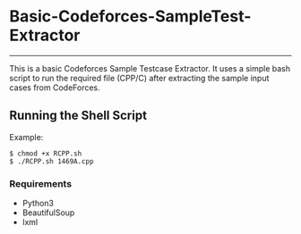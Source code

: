 # Basic-Codeforces-SampleTest-Extractor
---
This is a basic Codeforces Sample Testcase Extractor. It uses a simple bash script to run the required file (CPP/C) after extracting the sample input cases from CodeForces.
## Running the Shell Script
Example:
```
$ chmod +x RCPP.sh
$ ./RCPP.sh 1469A.cpp
```
### Requirements
* Python3
* BeautifulSoup
* lxml
